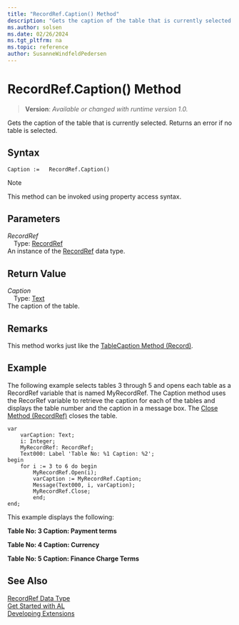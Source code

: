 ```yaml
---
title: "RecordRef.Caption() Method"
description: "Gets the caption of the table that is currently selected."
ms.author: solsen
ms.date: 02/26/2024
ms.tgt_pltfrm: na
ms.topic: reference
author: SusanneWindfeldPedersen
---
```

[//]: # (START>DO_NOT_EDIT)
[//]: # (IMPORTANT:Do not edit any of the content between here and the END>DO_NOT_EDIT.)
[//]: # (Any modifications should be made in the .xml files in the ModernDev repo.)
# RecordRef.Caption() Method
> **Version**: _Available or changed with runtime version 1.0._

Gets the caption of the table that is currently selected. Returns an error if no table is selected.


## Syntax
```AL
Caption :=   RecordRef.Caption()
```
> [!NOTE]
> This method can be invoked using property access syntax.
## Parameters
*RecordRef*  
&emsp;Type: [RecordRef](recordref-data-type.md)  
An instance of the [RecordRef](recordref-data-type.md) data type.  

## Return Value
*Caption*  
&emsp;Type: [Text](../text/text-data-type.md)  
The caption of the table.


[//]: # (IMPORTANT: END>DO_NOT_EDIT)

## Remarks  
 This method works just like the [TableCaption Method (Record)](../record/record-tablecaption-method.md).  
  
## Example  
 The following example selects tables 3 through 5 and opens each table as a RecordRef variable that is named MyRecordRef. The Caption method uses the RecorRef variable to retrieve the caption for each of the tables and displays the table number and the caption in a message box. The [Close Method (RecordRef)](recordref-close-method.md) closes the table.
  
```al
var
    varCaption: Text;
    i: Integer;
    MyRecordRef: RecordRef;
    Text000: Label 'Table No: %1 Caption: %2';
begin
    for i := 3 to 6 do begin  
        MyRecordRef.Open(i);  
        varCaption := MyRecordRef.Caption;  
        Message(Text000, i, varCaption);  
        MyRecordRef.Close;  
        end;  
end;
```  
  
 This example displays the following:  
  
 **Table No: 3   Caption: Payment terms**  
  
 **Table No: 4   Caption: Currency**  
  
 **Table No: 5   Caption: Finance Charge Terms**  

## See Also
[RecordRef Data Type](recordref-data-type.md)  
[Get Started with AL](../../devenv-get-started.md)  
[Developing Extensions](../../devenv-dev-overview.md)